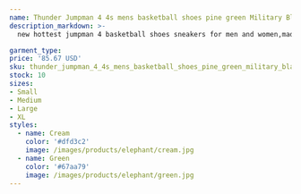 ```yaml
---
name: Thunder Jumpman 4 4s mens basketball shoes pine green Military Black seafoam Midnight Navy cat University ice Blue canyon purple men women s
description_markdown: >-
  new hottest jumpman 4 basketball shoes sneakers for men and women,made of genuine leather upper and durable rubber outsole to ensure the comfort and durability of shoes.Perfect details and shape distinguish from other sellers. Top quality fashion sneakers come wiht a pair of socks,bracelet,keychain,as gifts for you.The shoes are the same as the following actual photos shown.Shoes size range from US 5.5-13,EUR 36-47.Fashionable appearance design sneakers fit for every day wear. These shoes come without box,if you need box,contact us.New arrival colorways of these sneakers:thunder 2023,pine green,Terracotta Forest etc. More colors are on the way.Welcom to visit our homepage to get more other style of sneakers and fashion shoes..syi

garment_type:
price: '85.67 USD'
sku: thunder_jumpman_4_4s_mens_basketball_shoes_pine_green_military_black_seafoam_midnight_navy_cat_university_ice_blue_canyon_purple_men_women_s
stock: 10
sizes:
- Small
- Medium
- Large
- XL
styles:
  - name: Cream
    color: '#dfd3c2'
    image: /images/products/elephant/cream.jpg
  - name: Green
    color: '#67aa79'
    image: /images/products/elephant/green.jpg
---
```

